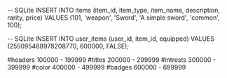 -- SQLite
INSERT INTO items (item_id, item_type, item_name, description, rarity, price)
VALUES (101, 'weapon', 'Sword', 'A simple sword', 'common', 100);


-- SQLite
INSERT INTO user_items (user_id, item_id, equipped)
VALUES (255095468978208770, 600000, FALSE);


#headers  100000 - 199999
#titles   200000 - 299999
#intrests 300000 - 399999
#color    400000 - 499999
#badges   600000 - 699999